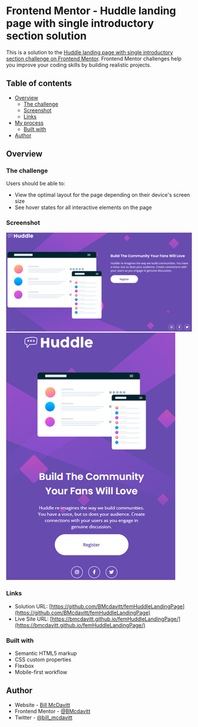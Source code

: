 # Frontend Mentor - Huddle landing page with single introductory section solution

This is a solution to the [Huddle landing page with single introductory section challenge on Frontend Mentor](https://www.frontendmentor.io/challenges/huddle-landing-page-with-a-single-introductory-section-B_2Wvxgi0). Frontend Mentor challenges help you improve your coding skills by building realistic projects. 

## Table of contents

- [Overview](#overview)
  - [The challenge](#the-challenge)
  - [Screenshot](#screenshot)
  - [Links](#links)
- [My process](#my-process)
  - [Built with](#built-with)
- [Author](#author)


## Overview

### The challenge

Users should be able to:

- View the optimal layout for the page depending on their device's screen size
- See hover states for all interactive elements on the page

### Screenshot

![](./images/Screenshot.png)
![](./images/Screenshot_mob.png)

### Links

- Solution URL: [https://github.com/BMcdavitt/femHuddleLandingPage](https://github.com/BMcdavitt/femHuddleLandingPage)
- Live Site URL: [https://bmcdavitt.github.io/femHuddleLandingPage/](https://bmcdavitt.github.io/femHuddleLandingPage/)

### Built with

- Semantic HTML5 markup
- CSS custom properties
- Flexbox
- Mobile-first workflow

## Author

- Website - [Bill McDavitt](https://bmcdavitt.github.io/homepage/)
- Frontend Mentor - [@BMcdavitt](https://www.frontendmentor.io/profile/BMcdavitt)
- Twitter - [@bill_mcdavitt](https://twitter.com/bill_mcdavitt)